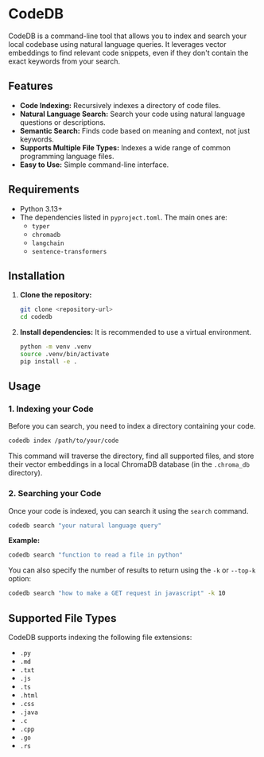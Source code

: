 # CodeDB

CodeDB is a command-line tool that allows you to index and search your local codebase using natural language queries. It leverages vector embeddings to find relevant code snippets, even if they don't contain the exact keywords from your search.

## Features

*   **Code Indexing:** Recursively indexes a directory of code files.
*   **Natural Language Search:** Search your code using natural language questions or descriptions.
*   **Semantic Search:** Finds code based on meaning and context, not just keywords.
*   **Supports Multiple File Types:** Indexes a wide range of common programming language files.
*   **Easy to Use:** Simple command-line interface.

## Requirements

*   Python 3.13+
*   The dependencies listed in `pyproject.toml`. The main ones are:
    *   `typer`
    *   `chromadb`
    *   `langchain`
    *   `sentence-transformers`

## Installation

1.  **Clone the repository:**
    ```bash
    git clone <repository-url>
    cd codedb
    ```

2.  **Install dependencies:**
    It is recommended to use a virtual environment.
    ```bash
    python -m venv .venv
    source .venv/bin/activate
    pip install -e .
    ```

## Usage

### 1. Indexing your Code

Before you can search, you need to index a directory containing your code.

```bash
codedb index /path/to/your/code
```

This command will traverse the directory, find all supported files, and store their vector embeddings in a local ChromaDB database (in the `.chroma_db` directory).

### 2. Searching your Code

Once your code is indexed, you can search it using the `search` command.

```bash
codedb search "your natural language query"
```

**Example:**

```bash
codedb search "function to read a file in python"
```

You can also specify the number of results to return using the `-k` or `--top-k` option:

```bash
codedb search "how to make a GET request in javascript" -k 10
```

## Supported File Types

CodeDB supports indexing the following file extensions:

- `.py`
- `.md`
- `.txt`
- `.js`
- `.ts`
- `.html`
- `.css`
- `.java`
- `.c`
- `.cpp`
- `.go`
- `.rs`
